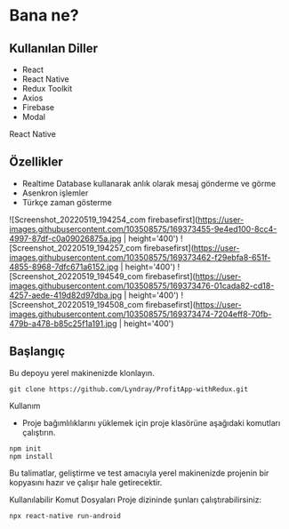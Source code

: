 # Bana ne?

## Kullanılan Diller
- React
- React Native
- Redux Toolkit
- Axios
- Firebase
- Modal

React Native

## Özellikler

* Realtime Database kullanarak anlık olarak mesaj gönderme ve görme
* Asenkron işlemler
* Türkçe zaman gösterme

![Screenshot_20220519_194254_com firebasefirst](https://user-images.githubusercontent.com/103508575/169373455-9e4ed100-8cc4-4997-87df-c0a09026875a.jpg | height='400')
![Screenshot_20220519_194257_com firebasefirst](https://user-images.githubusercontent.com/103508575/169373462-f29ebfa8-651f-4855-8968-7dfc671a6152.jpg | height='400')
![Screenshot_20220519_194549_com firebasefirst](https://user-images.githubusercontent.com/103508575/169373476-01cada82-cd18-4257-aede-419d82d97dba.jpg | height='400')
![Screenshot_20220519_194508_com firebasefirst](https://user-images.githubusercontent.com/103508575/169373474-7204eff8-70fb-479b-a478-b85c25f1a191.jpg | height='400')


## Başlangıç
Bu depoyu yerel makinenizde klonlayın.
```
git clone https://github.com/Lyndray/ProfitApp-withRedux.git
```

Kullanım
* Proje bağımlılıklarını yüklemek için proje klasörüne aşağıdaki komutları çalıştırın.

```
npm init
npm install
```

Bu talimatlar, geliştirme ve test amacıyla yerel makinenizde projenin bir kopyasını hazır ve çalışır hale getirecektir.

Kullanılabilir Komut Dosyaları
Proje dizininde şunları çalıştırabilirsiniz:
```
npx react-native run-android
```
